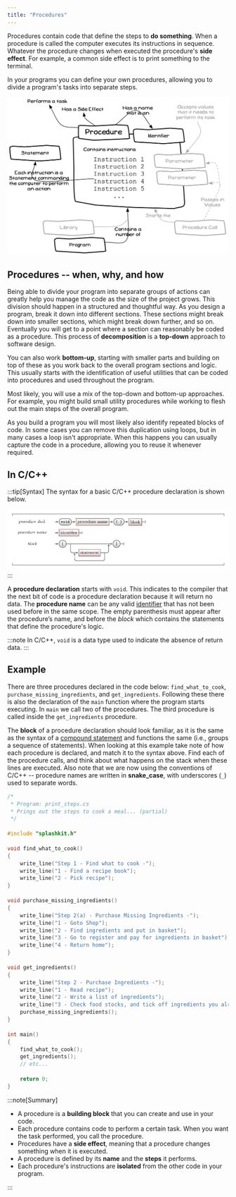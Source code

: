 ```yaml
---
title: "Procedures"
---
```


Procedures contain code that define the steps to **do something**. When a procedure is called the computer executes its instructions in sequence. Whatever the procedure changes when executed the procedure's **side effect**. For example, a common side effect is to print something to the terminal.

In your programs you can define your own procedures, allowing you to divide a program's tasks into separate steps.

![A procedure contains instructions](./images/program-creation/MethodDeclaration.png "Procedures")
<!-- TODO: add dotted paper background -->

## Procedures -- when, why, and how

Being able to divide your program into separate groups of actions can greatly help you manage the code as the size of the project grows. This division should happen in a structured and thoughtful way. As you design a program, break it down into different sections. These sections might break down into smaller sections, which might break down further, and so on. Eventually you will get to a point where a section can reasonably be coded as a procedure. This process of **decomposition** is a **top-down** approach to software design.

You can also work **bottom-up**, starting with smaller parts and building on top of these as you work back to the overall program sections and logic. This usually starts with the identification of useful utilities that can be coded into procedures and used throughout the program.

Most likely, you will use a mix of the top-down and bottom-up approaches. For example, you might build small utility procedures while working to flesh out the main steps of the overall program.

As you build a program you will most likely also identify repeated blocks of code. In some cases you can remove this duplication using loops, but in many cases a loop isn't appropriate. When this happens you can usually capture the code in a procedure, allowing you to reuse it whenever required.

## In C/C++

:::tip[Syntax]
The syntax for a basic C/C++ procedure declaration is shown below.

![The syntax of comments.](./images/procedure-decl.png "The syntax for procedure declarations")
:::

A **procedure declaration** starts with `void`. This indicates to the compiler that the next bit of code is a procedure declaration because it will return no data.
The **procedure name** can be any valid [identifier](../../../../part-1-instructions/2-communicating-syntax/1-concepts/04-identifier) that has not been used before in the same scope.
The empty parenthesis must appear after the procedure’s name, and before the *block* which contains the statements that define the procedure's logic.

:::note
In C/C++, `void` is a data type used to indicate the absence of return data.
:::

## Example

There are three procedures declared in the code below: `find_what_to_cook`, `purchase_missing_ingredients`, and `get_ingredients`. Following these there is also the declaration of the `main` function where the program starts executing. In `main` we call two of the procedures. The third procedure is called inside the `get_ingredients` procedure.

The **block** of a procedure declaration should look familiar, as it is the same as the syntax of a [compound statement](../../../../part-1-instructions/3-control-flow/1-concepts/02-0-compound-statement) and functions the same (i.e., groups a sequence of statements).
When looking at this example take note of how each procedure is declared, and match it to the syntax above.
Find each of the procedure calls, and think about what happens on the stack when these lines are executed.
Also note that we are now using the conventions of C/C++ -- procedure names are written in **snake_case**, with underscores (`_`) used to separate words.

```cpp
/*
 * Program: print_steps.cs
 * Prings out the steps to cook a meal... (partial)
 */

#include "splashkit.h"

void find_what_to_cook()
{
    write_line("Step 1 - Find what to cook -");
    write_line("1 - Find a recipe book");
    write_line("2 - Pick recipe");
} 

void purchase_missing_ingredients()
{
    write_line("Step 2(a) - Purchase Missing Ingredients -");
    write_line("1 - Goto Shop");
    write_line("2 - Find ingredients and put in basket");
    write_line("3 - Go to register and pay for ingredients in basket");
    write_line("4 - Return home");
}

void get_ingredients()
{
    write_line("Step 2 - Purchase Ingredients -");
    write_line("1 - Read recipe");
    write_line("2 - Write a list of ingredients");
    write_line("3 - Check food stocks, and tick off ingredients you already have");
    purchase_missing_ingredients();
}

int main()
{
    find_what_to_cook();
    get_ingredients();
    // etc...

    return 0;
}
```

:::note[Summary]

- A procedure is a **building block** that you can create and use in your code.
- Each procedure contains code to perform a certain task. When you want the task performed, you call the procedure.
- Procedures have a **side effect**, meaning that a procedure changes something when it is executed.
- A procedure is defined by its **name** and the **steps** it performs.
- Each procedure's instructions are **isolated** from the other code in your program.

:::
